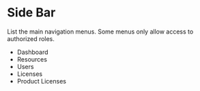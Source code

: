 # Side Bar

List the main navigation menus. Some menus only allow access to authorized roles.

- Dashboard
- Resources
- Users
- Licenses
- Product Licenses

